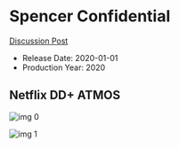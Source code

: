 # Spencer Confidential

[Discussion Post](https://www.avsforum.com/threads/bass-eq-for-filtered-movies.2995212/post-59337504)

* Release Date: 2020-01-01
* Production Year: 2020

## Netflix DD+ ATMOS

![img 0](https://i.imgur.com/1wkG34v.jpg)

![img 1](https://i.imgur.com/d1zxCRA.png)

